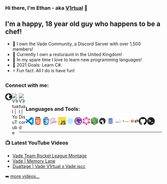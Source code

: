 ### Hi there, I'm Ethan - aka [V1rtuaI][youtube] 👋 



## I'm a happy, 18 year old guy who happens to be a chef!

- 🔭 I own the Vade Community, a Discord Server with over 1,500 members!
- 🌱 Currently I own a resturaunt in the United Kingdom!
- 👯 In my spare time I love to learn new programming languages!
- 🥅 2021 Goals: Learn C#.
- ⚡ Fun fact: All I do is have fun!

### Connect with me:

[<img align="left" alt="vade-bot.com" width="22px" src="https://raw.githubusercontent.com/iconic/open-iconic/master/svg/globe.svg" />][website]
[<img align="left" alt="V1rtuaI | YouTube" width="22px" src="https://cdn.jsdelivr.net/npm/simple-icons@v3/icons/youtube.svg" />][youtube]
[<img align="left" alt="V1rtuaI | Discord" width="22px" src="https://cdn.jsdelivr.net/npm/simple-icons@v3/icons/discord.svg" />][discord]

<br />

### Languages and Tools:

[<img align="left" alt="Visual Studio Code" width="26px" src="https://raw.githubusercontent.com/github/explore/80688e429a7d4ef2fca1e82350fe8e3517d3494d/topics/visual-studio-code/visual-studio-code.png" />][discord]
[<img align="left" alt="HTML5" width="26px" src="https://raw.githubusercontent.com/github/explore/80688e429a7d4ef2fca1e82350fe8e3517d3494d/topics/html/html.png" />][discord]
[<img align="left" alt="CSS3" width="26px" src="https://raw.githubusercontent.com/github/explore/80688e429a7d4ef2fca1e82350fe8e3517d3494d/topics/css/css.png" />][discord]
[<img align="left" alt="Sass" width="26px" src="https://raw.githubusercontent.com/github/explore/80688e429a7d4ef2fca1e82350fe8e3517d3494d/topics/sass/sass.png" />][discord]
[<img align="left" alt="JavaScript" width="26px" src="https://raw.githubusercontent.com/github/explore/80688e429a7d4ef2fca1e82350fe8e3517d3494d/topics/javascript/javascript.png" />][discord]
[<img align="left" alt="React" width="26px" src="https://raw.githubusercontent.com/github/explore/80688e429a7d4ef2fca1e82350fe8e3517d3494d/topics/react/react.png" />][discord]
[<img align="left" alt="Gatsby" width="26px" src="https://raw.githubusercontent.com/github/explore/e94815998e4e0713912fed477a1f346ec04c3da2/topics/gatsby/gatsby.png" />][discord]
[<img align="left" alt="GraphQL" width="26px" src="https://raw.githubusercontent.com/github/explore/80688e429a7d4ef2fca1e82350fe8e3517d3494d/topics/graphql/graphql.png" />][discord]
[<img align="left" alt="Node.js" width="26px" src="https://raw.githubusercontent.com/github/explore/80688e429a7d4ef2fca1e82350fe8e3517d3494d/topics/nodejs/nodejs.png" />][discord]
[<img align="left" alt="Deno" width="26px" src="https://raw.githubusercontent.com/github/explore/361e2821e2dea67711cde99c9c40ed357061cf27/topics/deno/deno.png" />][discord]
[<img align="left" alt="SQL" width="26px" src="https://raw.githubusercontent.com/github/explore/80688e429a7d4ef2fca1e82350fe8e3517d3494d/topics/sql/sql.png" />][discord]
[<img align="left" alt="MySQL" width="26px" src="https://raw.githubusercontent.com/github/explore/80688e429a7d4ef2fca1e82350fe8e3517d3494d/topics/mysql/mysql.png" />][discord]
[<img align="left" alt="MongoDB" width="26px" src="https://raw.githubusercontent.com/github/explore/80688e429a7d4ef2fca1e82350fe8e3517d3494d/topics/mongodb/mongodb.png" />][discord]
[<img align="left" alt="Git" width="26px" src="https://raw.githubusercontent.com/github/explore/80688e429a7d4ef2fca1e82350fe8e3517d3494d/topics/git/git.png" />][discord]
[<img align="left" alt="GitHub" width="26px" src="https://raw.githubusercontent.com/github/explore/78df643247d429f6cc873026c0622819ad797942/topics/github/github.png" />][discord]
[<img align="left" alt="Terminal" width="26px" src="https://raw.githubusercontent.com/github/explore/80688e429a7d4ef2fca1e82350fe8e3517d3494d/topics/terminal/terminal.png" />][discord]

<br />
<br />

---

### 📺 Latest YouTube Videos

<!-- YOUTUBE:START -->
- [Vade Team Rocket League Montage](https://www.youtube.com/watch?v=krt3avGzJHc&t=2s)
- [Vade | Memory Lane](https://www.youtube.com/watch?v=ou-BGbZOg6A&t=2s)
- [Dualtage | Vade V1rtuaI x Vade iscc](https://www.youtube.com/watch?v=HJnzgZWOt-8)
<!-- YOUTUBE:END -->

➡️ [more videos...](https://www.youtube.com/channel/UCuCs_qYDto1a4rHT2Mtd5LA)

[website]: https://vade-bot.com
[youtube]: https://www.youtube.com/channel/UCuCs_qYDto1a4rHT2Mtd5LA
[discord]: https://discord.gg/DFa5wNFWgP
